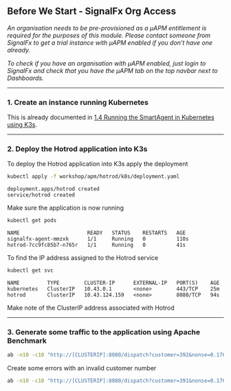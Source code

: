 ## Before We Start - SignalFx Org Access
_An organisation needs to be pre-provisioned as a µAPM entitlement is required for the purposes of this module. Please contact someone from SignalFx to get a trial instance with µAPM enabled if you don’t have one already._

_To check if you have an organisation with µAPM enabled, just login to SignalFx and check that you have the µAPM tab on the top navbar next to Dashboards._

---

### 1. Create an instance running Kubernetes
This is already documented in [1.4 Running the SmartAgent in Kubernetes using K3s](https://github.com/signalfx/app-dev-workshop/wiki/1.4-Running-the-SmartAgent-in-Kubernetes-using-K3s). 

---

### 2. Deploy the Hotrod application into K3s
To deploy the Hotrod application into K3s apply the deployment
  
```bash
kubectl apply -f workshop/apm/hotrod/k8s/deployment.yaml 
```


```text
deployment.apps/hotrod created
service/hotrod created
```

Make sure the application is now running

``` bash tab="Input"
kubectl get pods
```


``` text tab="Output"
NAME                      READY   STATUS    RESTARTS   AGE
signalfx-agent-mmzxk      1/1     Running   0          110s
hotrod-7cc9fc85b7-n765r   1/1     Running   0          41s
```

To find the IP address assigned to the Hotrod service

```bash
kubectl get svc
```


```text
NAME         TYPE        CLUSTER-IP      EXTERNAL-IP   PORT(S)    AGE
kubernetes   ClusterIP   10.43.0.1       <none>        443/TCP    25m
hotrod       ClusterIP   10.43.124.159   <none>        8080/TCP   94s
```

Make note of the ClusterIP address associated with Hotrod

---

### 3. Generate some traffic to the application using Apache Benchmark
```bash
ab -n10 -c10 "http://[CLUSTERIP]:8080/dispatch?customer=392&nonse=0.17041229755366172"
```

Create some errors with an invalid customer number

```bash
ab -n10 -c10 "http://[CLUSTERIP]:8080/dispatch?customer=391&nonse=0.17041229755366172"
```